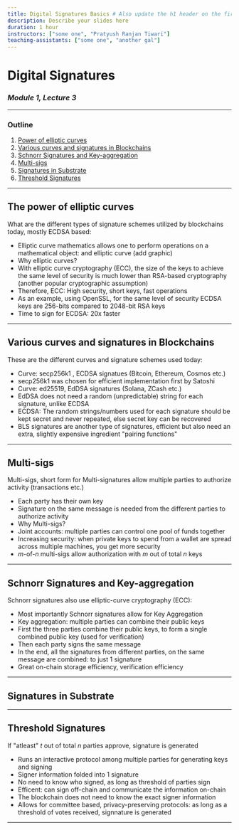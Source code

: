 ```yaml
---
title: Digital Signatures Basics # Also update the h1 header on the first slide to the same name
description: Describe your slides here
duration: 1 hour
instructors: ["some one", "Pratyush Ranjan Tiwari"]
teaching-assistants: ["some one", "another gal"]
---
```


# Digital Signatures

### _Module 1, Lecture 3_

---

### Outline

<!--
You can reference slides within this presentation like [this other slide](#at-the-end-of-this-lecture-you-will-be-able-to) by use of the header title.

Please make your lecture precise.

- Limit the main points in a lecture to five or fewer.
- Create effective visuals, analogies, demonstrations, and examples to reinforce the main points.
  {TAs and the Parity design team can assist! Please let us know marking an item here as `TODO`}
- Emphasize your objectives and key points in the beginning, as you get to them, and as a summary at the end.

-->

1. [Power of elliptic curves](#general)
1. [Various curves and signatures in Blockchains](#sigs)
1. [Schnorr Signatures and Key-aggregation](#schnorr)
1. [Multi-sigs](#multisigs)
1. [Signatures in Substrate](#substratespecific)
1. [Threshold Signatures](#threshold)


---


## The power of elliptic curves

What are the different types of signature schemes utilized by blockchains today, mostly ECDSA based:

- Elliptic curve mathematics allows one to perform operations on a mathematical object: and elliptic curve (add graphic)
- Why elliptic curves? 
- With elliptic curve cryptography (ECC), the size of the keys to achieve the same level of security is much lower than RSA-based cryptography (another popular cryptographic assumption)
- Therefore, ECC: High security, short keys, fast operations
- As an example, using OpenSSL, for the same level of security ECDSA keys are 256-bits compared to 2048-bit RSA keys
- Time to sign for ECDSA: 20x faster

---

## Various curves and signatures in Blockchains

These are the different curves and signature schemes used today:

- Curve: secp256k1 , ECDSA signatues (Bitcoin, Ethereum, Cosmos etc.)
- secp256k1 was chosen for efficient implementation first by Satoshi
- Curve: ed25519, EdDSA signatures (Solana, ZCash etc.)
- EdDSA does not need a random (unpredictable) string for each signature, unlike ECDSA
- ECDSA: The random strings/numbers used for each signature should be kept secret and never repeated, else secret key can be recovered
- BLS signatures are another type of signatures, efficient but also need an extra, slightly expensive ingredient "pairing functions"
---
## Multi-sigs

Multi-sigs, short form for Multi-signatures allow multiple parties to authorize activity (transactions etc.)

- Each party has their own key
- Signature on the same message is needed from the different parties to authorize activity
- Why Multi-sigs?
- Joint accounts: multiple parties can control one pool of funds together
- Increasing security: when private keys to spend from a wallet are spread across multiple machines, you get more security
- $m$-of-$n$ multi-sigs allow authorization with $m$ out of total $n$ keys
 
---

## Schnorr Signatures and Key-aggregation

Schnorr signatures also use elliptic-curve cryptography (ECC):

- Most importantly Schnorr signatures allow for Key Aggregation
- Key aggregation: multiple parties can combine their public keys
- First the three parties combine their public keys, to form a single combined public key (used for verification)
- Then each party signs the same message
- In the end, all the signatures from different parties, on the same message are combined: to just 1 signature
- Great on-chain storage efficiency, verification efficiency
---

## Signatures in Substrate


---

## Threshold Signatures

If "atleast" $t$ out of total $n$ parties approve, signature is generated

- Runs an interactive protocol among multiple parties for generating keys and signing
- Signer information folded into 1 signature
- No need to know who signed, as long as threshold of parties sign
- Efficent: can sign off-chain and communicate the information on-chain
- The blockchain does not need to know the exact signer information
- Allows for committee based, privacy-preserving protocols: as long as a threshold of votes received, signnature is generated

---
